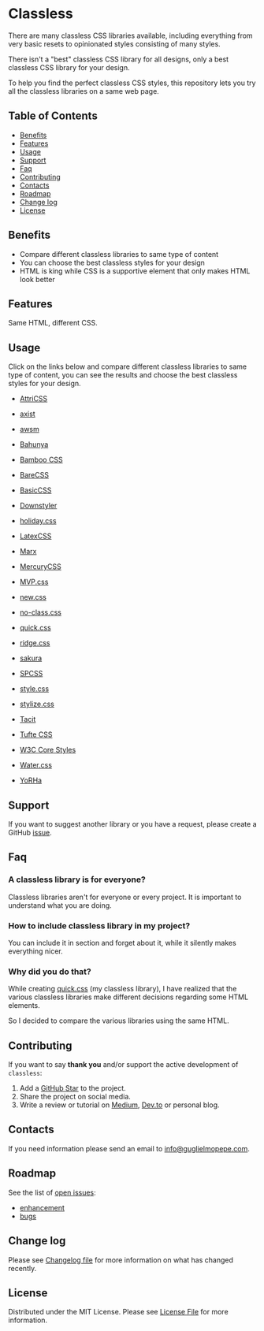# Classless

There are many classless CSS libraries available, including everything from very basic resets to opinionated styles consisting of many styles. 

There isn't a "best" classless CSS library for all designs, only a best classless CSS library for your design. 

To help you find the perfect classless CSS styles, this repository lets you try all the classless libraries on a same web page.

## Table of Contents 
* [Benefits](#benefits)
* [Features](#features)
* [Usage](#usage)
* [Support](#support)
* [Faq](#faq)
* [Contributing](#contributing)
* [Contacts](#contacts)
* [Roadmap](#roadmap)
* [Change log](#change-log)
* [License](#license)


## Benefits
 * Compare different classless libraries to same type of content
 * You can choose the best classless styles for your design
 * HTML is king while CSS is a supportive element that only makes HTML look better

## Features
Same HTML, different CSS.

## Usage
Click on the links below and compare different classless libraries to same type of content, you can see the results and choose the best classless styles for your design.


 * [AttriCSS](https://guglielmopepe.github.io/classless/examples-AttriCSS.html)


 * [axist](https://guglielmopepe.github.io/classless/examples-axist.html)


 * [awsm](https://guglielmopepe.github.io/classless/examples-awsm.html)


 * [Bahunya](https://guglielmopepe.github.io/classless/examples-Bahunya.html)


 * [Bamboo CSS](https://guglielmopepe.github.io/classless/examples-Bamboo-CSS.html)


 * [BareCSS](https://guglielmopepe.github.io/classless/examples-BareCSS.html)


 * [BasicCSS](https://guglielmopepe.github.io/classless/examples-BasicCSS.html)


 * [Downstyler](https://guglielmopepe.github.io/classless/examples-Downstyler.html)


 * [holiday.css](https://guglielmopepe.github.io/classless/examples-holiday.css.html)


 * [LatexCSS](https://guglielmopepe.github.io/classless/examples-LatexCSS.html)


 * [Marx](https://guglielmopepe.github.io/classless/examples-Marx.html)


 * [MercuryCSS](https://guglielmopepe.github.io/classless/examples-MercuryCSS.html)


 * [MVP.css](https://guglielmopepe.github.io/classless/examples-MVP.css.html)


 * [new.css](https://guglielmopepe.github.io/classless/examples-new.css.html)


 * [no-class.css](https://guglielmopepe.github.io/classless/examples-no-class.css.html)


 * [quick.css](https://guglielmopepe.github.io/classless/examples-quick.css.html)


 * [ridge.css](https://guglielmopepe.github.io/classless/examples-ridge.css.html)


 * [sakura](https://guglielmopepe.github.io/classless/examples-sakura.html)


 * [SPCSS](https://guglielmopepe.github.io/classless/examples-SPCSS.html)


 * [style.css](https://guglielmopepe.github.io/classless/examples-style.css.html)


 * [stylize.css](https://guglielmopepe.github.io/classless/examples-stylize.css.html)


 * [Tacit](https://guglielmopepe.github.io/classless/examples-Tacit.html)


 * [Tufte CSS](https://guglielmopepe.github.io/classless/examples-Tufte-CSS.html)


 * [W3C Core Styles](https://guglielmopepe.github.io/classless/examples-W3C-Core-Styles.html)


 * [Water.css](https://guglielmopepe.github.io/classless/examples-Water.css.html)


 * [YoRHa](https://guglielmopepe.github.io/classless/examples-YoRHa.html)



## Support
If you want to suggest another library or you have a request, please create a GitHub [issue](https://github.com/GuglielmoPepe/classless/issues).


## Faq

### A classless library is for everyone?
Classless libraries aren't for everyone or every project. It is important to understand what you are doing.

### How to include classless library in my project?
You can include it in <head> section and forget about it, while it silently makes everything nicer. 

### Why did you do that?
While creating [quick.css](https://guglielmopepe.github.io/quick/) (my classless library), I have realized that the various classless libraries make different decisions regarding some HTML elements.

So I decided to compare the various libraries using the same HTML.


## Contributing
If you want to say **thank you** and/or support the active development of `classless`:

1. Add a [GitHub Star](https://github.com/GuglielmoPepe/classless/stargazers) to the project.
2. Share the project on social media.
3. Write a review or tutorial on [Medium](https://medium.com/), [Dev.to](https://dev.to/) or personal blog.

## Contacts
If you need information please send an email to [&#105;&#110;&#102;&#111;&#64;&#103;&#117;&#103;&#108;&#105;&#101;&#108;&#109;&#111;&#112;&#101;&#112;&#101;&#46;&#99;&#111;&#109;](&#109;&#97;&#105;&#108;&#116;&#111;&#58;%69%6e%66%6f%40%67%75%67%6c%69%65%6c%6d%6f%70%65%70%65%2e%63%6f%6d).

## Roadmap
See the list of [open issues](https://github.com/GuglielmoPepe/classless/issues):
- [enhancement](https://github.com/GuglielmoPepe/classless/issues?q=label%3Aenhancement+is%3Aopen+sort%3Areactions-%2B1-desc)
- [bugs](https://github.com/GuglielmoPepe/classless/issues?q=is%3Aissue+is%3Aopen+label%3Abug+sort%3Areactions-%2B1-desc) 


## Change log
Please see [Changelog file](changelog.md) for more information on what has changed recently.

## License
Distributed under the MIT License. Please see [License File](license.md) for more information.

